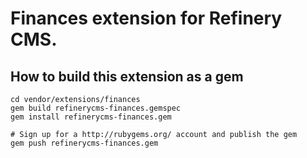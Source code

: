 # Finances extension for Refinery CMS.

## How to build this extension as a gem

    cd vendor/extensions/finances
    gem build refinerycms-finances.gemspec
    gem install refinerycms-finances.gem

    # Sign up for a http://rubygems.org/ account and publish the gem
    gem push refinerycms-finances.gem